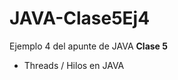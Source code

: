 # JAVA-Clase5Ej4

<p>Ejemplo 4 del apunte de JAVA <b>Clase 5</b> </p>
<ul>
  <li> Threads / Hilos en JAVA</li>
</ul>
